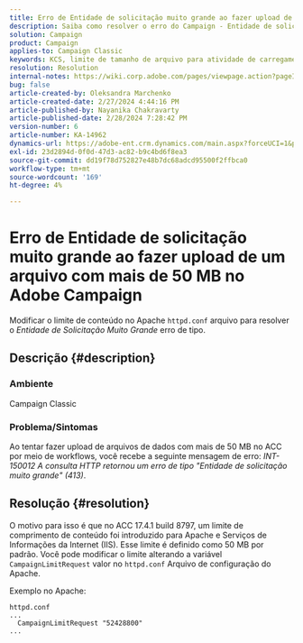 ```yaml
---
title: Erro de Entidade de solicitação muito grande ao fazer upload de um arquivo com mais de 50 MB no Adobe Campaign
description: Saiba como resolver o erro do Campaign - Entidade de solicitação muito grande. Modifique o limite de conteúdo no arquivo Apache httpd.conf.
solution: Campaign
product: Campaign
applies-to: Campaign Classic
keywords: KCS, limite de tamanho de arquivo para atividade de carregamento de dados (arquivo), Entidade de solicitação muito grande, CampaignLimitRequest
resolution: Resolution
internal-notes: https://wiki.corp.adobe.com/pages/viewpage.action?pageId=1423015339#ACC-Apache/Tomcat/IIS-WhatisthefilesizelimitforDataloading(file)activity?
bug: false
article-created-by: Oleksandra Marchenko
article-created-date: 2/27/2024 4:44:16 PM
article-published-by: Nayanika Chakravarty
article-published-date: 2/28/2024 7:28:42 PM
version-number: 6
article-number: KA-14962
dynamics-url: https://adobe-ent.crm.dynamics.com/main.aspx?forceUCI=1&pagetype=entityrecord&etn=knowledgearticle&id=d374466b-8fd5-ee11-9079-6045bd006b3d
exl-id: 23d2894d-0f0d-47d3-ac82-b9c4bd6f8ea3
source-git-commit: dd19f78d752827e48b7dc68adcd95500f2ffbca0
workflow-type: tm+mt
source-wordcount: '169'
ht-degree: 4%

---
```


# Erro de Entidade de solicitação muito grande ao fazer upload de um arquivo com mais de 50 MB no Adobe Campaign


Modificar o limite de conteúdo no Apache `httpd.conf` arquivo para resolver o *Entidade de Solicitação Muito Grande* erro de tipo.

## Descrição {#description}


### <b>Ambiente</b>

Campaign Classic

### <b>Problema/Sintomas</b>

Ao tentar fazer upload de arquivos de dados com mais de 50 MB no ACC por meio de workflows, você recebe a seguinte mensagem de erro: *INT-150012 A consulta HTTP retornou um erro de tipo &quot;Entidade de solicitação muito grande&quot; (413)*.


## Resolução {#resolution}


O motivo para isso é que no ACC 17.4.1 build 8797, um limite de comprimento de conteúdo foi introduzido para Apache e Serviços de Informações da Internet (IIS). Esse limite é definido como 50 MB por padrão. Você pode modificar o limite alterando a variável `CampaignLimitRequest` valor no `httpd.conf` Arquivo de configuração do Apache.

Exemplo no Apache:


```
httpd.conf
...
  CampaignLimitRequest "52428800"
...
```
